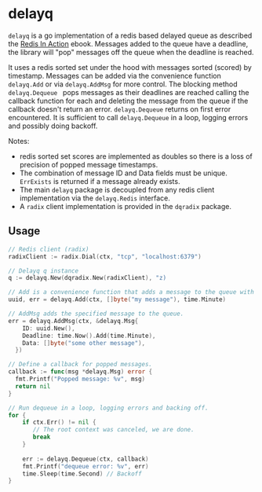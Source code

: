 # delayq

`delayq` is a go implementation of a redis based delayed queue as described 
the [Redis In Action](https://redis.com/ebook/part-2-core-concepts/chapter-6-application-components-in-redis/6-4-task-queues/6-4-2-delayed-tasks/) ebook. 
Messages added to the queue have a deadline, the library will "pop" messages off the queue when the deadline is reached. 

It uses a redis sorted set under the hood with messages sorted (scored) by timestamp. Messages can be added via the convenience function `delayq.Add` or
via `delayq.AddMsg` for more control. The blocking method `delayq.Dequeue ` pops messages as their deadlines are reached calling the callback
function for each and deleting the message from the queue if the callback doesn't return an error. `delayq.Dequeue` returns on first error encountered. It
is sufficient to call `delayq.Dequeue` in a loop, logging errors and possibly doing backoff. 

Notes:
 - redis sorted set scores are implemented as doubles so there is a loss of precision of popped message timestamps.
 - The combination of message ID and Data fields must be unique. `ErrExists` is returned if a message already exists. 
 - The main `delayq` package is decoupled from any redis client implementation via the `delayq.Redis` interface. 
 - A `radix` client implementation is provided in the `dqradix` package.
 
## Usage

```go
// Redis client (radix)
radixClient := radix.Dial(ctx, "tcp", "localhost:6379")

// Delayq q instance
q := delayq.New(dqradix.New(radixClient), "z)

// Add is a convenience function that adds a message to the queue with a delay; a new random UUID is generated automatically andr returned.
uuid, err = delayq.Add(ctx, []byte("my message"), time.Minute)

// AddMsg adds the specified message to the queue. 
err = delayq.AddMsg(ctx, &delayq.Msg{
    ID: uuid.New(),
    Deadline: time.Now().Add(time.Minute),
    Data: []byte("some other message"), 
  })

// Define a callback for popped messages.
callback := func(msg *delayq.Msg) error {
  fmt.Printf("Popped message: %v", msg)
  return nil
}

// Run dequeue in a loop, logging errors and backing off.
for {
    if ctx.Err() != nil { 
       // The root context was canceled, we are done.
       break
    }
    
    err := delayq.Dequeue(ctx, callback)
    fmt.Printf("dequeue error: %v", err)
    time.Sleep(time.Second) // Backoff
}
```